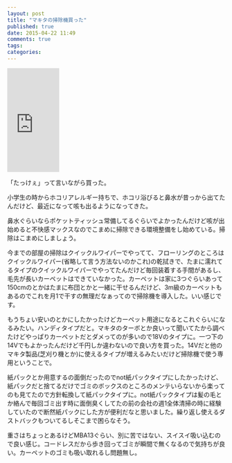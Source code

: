 ```yaml
---
layout: post
title: "マキタの掃除機買った"
published: true
date: 2015-04-22 11:49
comments: true
tags: 
categories: 
---
```



<iframe src="http://rcm-fe.amazon-adsystem.com/e/cm?lt1=_blank&bc1=000000&IS2=1&bg1=FFFFFF&fc1=000000&lc1=0000FF&t=soramugi-22&o=9&p=8&l=as4&m=amazon&f=ifr&ref=ss_til&asins=B004PDFPEE" style="width:120px;height:240px;" scrolling="no" marginwidth="0" marginheight="0" frameborder="0"></iframe>

「たっけぇ」って言いながら買った。

小学生の時からホコリアレルギー持ちで、ホコリ浴びると鼻水が昔っから出てたんだけど、最近になって咳も出るようになってきた。

鼻水ぐらいならポケットティッシュ常備してるぐらいでよかったんだけど咳が出始めると不快感マックスなのでこまめに掃除できる環境整備をし始めている。掃除はこまめにしましょう。

今までの部屋の掃除はクイックルワイパーでやってて、フローリングのところはクイックルワイパー(省略して言う方法ないのかこれ)の乾拭きで、たまに濡れてるタイプのクイックルワイパーでやってたんだけど毎回装着する手間があるし、毛先が長いカーペットはできていなかった。カーペットは家に3つぐらいあって150cmのとかはたまに布団とかと一緒に干せるんだけど、3m級のカーペットもあるのでこれを月1で干すの無理だなぁってので掃除機を導入した。いい感じです。

もうちょい安いのとかにしたかったけどカーペット用途になるとこれぐらいになるみたい。ハンディタイプだと。マキタのターボとか良いって聞いてたから調べたけどやっぱりカーペットだとダメってのが多いので18Vのタイプに。一つ下の14Vでもよかったんだけど千円しか違わないので良い方を買った。14Vだと他のマキタ製品(芝刈り機とか)に使えるタイプが増えるみたいだけど掃除機で使う専用ということで。

紙パックとか用意するの面倒だったのでnot紙パックタイプにしたかったけど、紙パックだと捨てるだけでゴミのボックスのところのメンテいらないから楽ってのも見てたので方針転換して紙パックタイプに。not紙パックタイプは髪の毛とか絡んで毎回ゴミ出す時に面倒臭くしてたの前の会社の週1全体清掃の時に経験していたので断然紙パックにした方が便利だなと思いました。繰り返し使えるダストバックもついてるしそこまで困らなそう。

重さはちょっとあるけどMBA13ぐらい、別に苦ではない、スイスイ吸い込むので良い感じ。コードレスだから歩き回ってゴミが瞬間で無くなるので気持ちが良い。カーペットのゴミも吸い取れるし問題無し。

